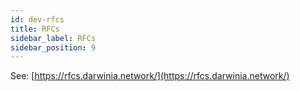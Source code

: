 ```yaml
---
id: dev-rfcs
title: RFCs
sidebar_label: RFCs
sidebar_position: 9
---
```


See: [https://rfcs.darwinia.network/](https://rfcs.darwinia.network/)
